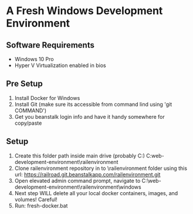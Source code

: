 # A Fresh Windows Development Environment

## Software Requirements

- Windows 10 Pro
- Hyper V Virtualization enabled in bios

## Pre Setup

1. Install Docker for Windows
1. Install Git (make sure its accessible from command lind using 'git COMMAND')
1. Get you beanstalk login info and have it handy somewhere for copy/paste

## Setup
1. Create this folder path inside main drive (probably C:) C:web-development-environment\railenvironment
1. Clone railenvironment repository in to \railenvironment folder using this url: https://railroad.git.beanstalkapp.com/railenvironment.git
1. Open elevated admin command prompt, navigate to C:\web-development-environment\railenvironment\windows
1. Next step WILL delete all your local docker containers, images, and volumes! Careful!
1. Run: fresh-docker.bat
